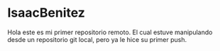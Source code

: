 # IsaacBenitez
Hola este es mi primer repositorio remoto. El cual estuve manipulando desde un repositorio git local, pero ya le hice su primer push.
